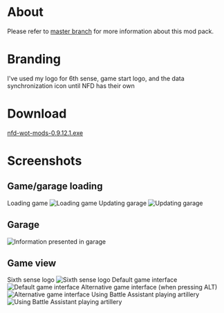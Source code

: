 # About #
Please refer to [master branch](https://github.com/atterdag/atterdag-wot-mods) for more information about this mod pack.

# Branding #
I've used my logo for 6th sense, game start logo, and the data synchronization icon until NFD has their own

# Download #
[nfd-wot-mods-0.9.12.1.exe](https://dl.dropboxusercontent.com/u/11915528/wot/nfd-wot-mods-0.9.12.1.exe)

# Screenshots #
## Game/garage loading ##
Loading game
![Loading game](https://raw.githubusercontent.com/atterdag/atterdag-wot-mods/nfd/nfd-wot-mods/screenshots/loading.jpg)
Updating garage
![Updating garage](https://raw.githubusercontent.com/atterdag/atterdag-wot-mods/nfd/nfd-wot-mods/screenshots/updating.jpg)
## Garage ##
![Information presented in garage](https://raw.githubusercontent.com/atterdag/atterdag-wot-mods/nfd/nfd-wot-mods/screenshots/garage.jpg)
## Game view ##
Sixth sense logo
![Sixth sense logo](https://raw.githubusercontent.com/atterdag/atterdag-wot-mods/nfd/nfd-wot-mods/screenshots/sixthsense.jpg)
Default game interface
![Default game interface](https://raw.githubusercontent.com/atterdag/atterdag-wot-mods/nfd/nfd-wot-mods/screenshots/default.jpg)
Alternative game interface (when pressing ALT)
![Alternative game interface](https://raw.githubusercontent.com/atterdag/atterdag-wot-mods/nfd/nfd-wot-mods/screenshots/alternative.jpg)
Using Battle Assistant playing artillery
![Using Battle Assistant playing artillery](https://raw.githubusercontent.com/atterdag/atterdag-wot-mods/nfd/nfd-wot-mods/screenshots/battleassistant.jpg)
